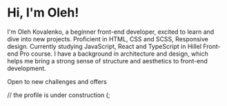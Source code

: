# Hi, I'm Oleh!

I'm Oleh Kovalenko, a beginner front-end developer, excited to learn and dive into new projects. Proficient in HTML, CSS and SCSS, Responsive design. Currently studying JavaScript, React and TypeScript in Hillel Front-end Pro course. I have a background in architecture and design, which helps me bring a strong sense of structure and aesthetics to front-end development. 

Open to new challenges and offers

// the profile is under construction (;
